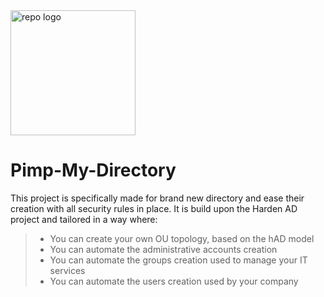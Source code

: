 <img src="https://github.com/LoicVeirman/Pimp-My-Directory/assets/85032445/0dc7aeeb-04b8-4c45-8d76-804ba9799c4f" alt="repo logo" width="200"/>

# Pimp-My-Directory

This project is specifically made for brand new directory and ease their creation with all security rules in place. It is build upon the Harden AD project and tailored in a way where:
> - You can create your own OU topology, based on the hAD model
> - You can automate the administrative accounts creation
> - You can automate the groups creation used to manage your IT services
> - You can automate the users creation used by your company 
